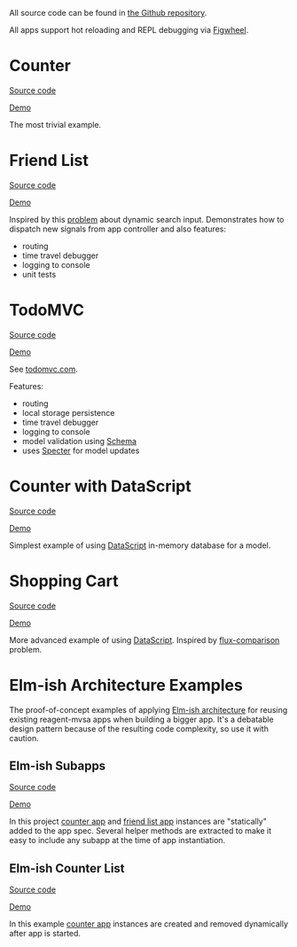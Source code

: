 All source code can be found in [the Github repository](https://github.com/metametadata/reagent-mvsa/tree/master/examples/).

All apps support hot reloading and REPL debugging via [Figwheel](https://github.com/bhauman/lein-figwheel).

# Counter
[Source code](https://github.com/metametadata/reagent-mvsa/tree/master/examples/counter)

[Demo](/examples/counter)

The most trivial example.

# Friend List

[Source code](https://github.com/metametadata/reagent-mvsa/tree/master/examples/friend-list)

[Demo](/examples/friend-list)

Inspired by this [problem](https://github.com/DerekCuevas/friend-list) about dynamic search input.
Demonstrates how to dispatch new signals from app controller and also features:

* routing
* time travel debugger
* logging to console
* unit tests

# TodoMVC
[Source code](https://github.com/metametadata/reagent-mvsa/tree/master/examples/todomvc)

[Demo](/examples/todomvc)

See [todomvc.com](http://todomvc.com/).

Features:

* routing
* local storage persistence
* time travel debugger
* logging to console
* model validation using [Schema](https://github.com/plumatic/schema)
* uses [Specter](https://github.com/nathanmarz/specter) for model updates

# Counter with DataScript
[Source code](https://github.com/metametadata/reagent-mvsa/tree/master/examples/counter-datascript)

[Demo](/examples/counter-datascript)

Simplest example of using [DataScript](https://github.com/tonsky/datascript) in-memory database for a model.

# Shopping Cart
[Source code](https://github.com/metametadata/reagent-mvsa/tree/master/examples/shopping-cart)

[Demo](/examples/shopping-cart)

More advanced example of using [DataScript](https://github.com/tonsky/datascript).
Inspired by [flux-comparison](https://github.com/voronianski/flux-comparison) problem.

# Elm-ish Architecture Examples

The proof-of-concept examples of applying [Elm-ish architecture](https://github.com/evancz/elm-architecture-tutorial/)
for reusing existing reagent-mvsa apps when building a bigger app.
It's a debatable design pattern because of the resulting code complexity, so use it with caution.

## Elm-ish Subapps
[Source code](https://github.com/metametadata/reagent-mvsa/tree/master/examples/elmish-subapps)

[Demo](/examples/elmish-subapps)

In this project [counter app](#counter) and [friend list app](#friend-list) instances are "statically" added to the app spec.
Several helper methods are extracted to make it easy to include any subapp at the time of app instantiation.

## Elm-ish Counter List
[Source code](https://github.com/metametadata/reagent-mvsa/tree/master/examples/elmish-counter-list)

[Demo](/examples/elmish-counter-list)

In this example [counter app](#counter) instances are created and removed dynamically after app is started.